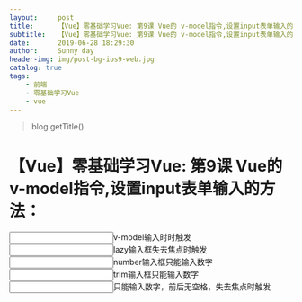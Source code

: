 ```yaml
---
layout:     post
title:      【Vue】零基础学习Vue: 第9课 Vue的 v-model指令,设置input表单输入的方法：
subtitle:   【Vue】零基础学习Vue: 第9课 Vue的 v-model指令,设置input表单输入的方法：
date:       2019-06-28 18:29:30
author:     Sunny day
header-img: img/post-bg-ios9-web.jpg
catalog: true
tags:
    - 前端
    - 零基础学习Vue
    - vue
---
```

>blog.getTitle() 

# 【Vue】零基础学习Vue: 第9课 Vue的 v-model指令,设置input表单输入的方法：

<!DOCTYPE html> <html lang="en"> <head> <meta charset="UTF-8"> <title>Document</title> <script src="https://cdn.jsdelivr.net/npm/vue@2.6.10/dist/vue.js"></script> </head> <body> <div id="app"> <!-- v-model 输入框输入时时触发 将输入的值存放属性a中--> <input type="text" v-model="a">v-model输入时时触发<br> <!-- .lazy 输入框失去焦点时触发 --> <input type="text" v-model.lazy="a">lazy输入框失去焦点时触发<br> <!-- .number 输入框只能输入数字 --> <input type="text" v-model.number="a">number输入框只能输入数字<br> <!-- .trim 输入框只能输入数字 --> <input type="text" v-model.trim="a">trim输入框只能输入数字<br> <!-- 修饰符可同时使用 只能输入数字，前后无空格，失去焦点时触发--> <input type="text" v-model.number.trim.lazy="a">只能输入数字，前后无空格，失去焦点时触发 </div> <script> let vm = new Vue({ el:"/#app", data:{ a:1, } }) </script> </body> </html>

 


